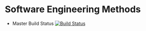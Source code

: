 # Software Engineering Methods

- Master Build Status [![Build Status](https://travis-ci.org/kevin-chalmers/sem.svg?branch=master)](https://travis-ci.org/caelumn/sem)